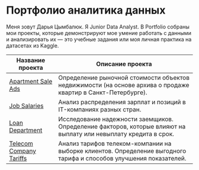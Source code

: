 # Портфолио аналитика данных
Меня зовут Дарья Цымбалюк. Я Junior Data Analyst. В Portfolio собраны мои проекты, которые демонстрируют мое умение работать с данными и анализировать их — это учебные задания или моя личная практика на датасетах из Kaggle.

<table>
 <thead>
  <th>Название проекта</th>
  <th>Описание проекта</th>
 </thead>
 <tbody>
  <tr>
    <td><a href = "https://github.com/daschuft/Portfolio/blob/main/Apartment%20Sale%20Ads.ipynb">Apartment Sale Ads</a></td>
    <td>Определение рыночной стоимости объектов недвижимости (на основе архива о продаже квартир в Санкт-Петербурге).</td>
  </tr>
  <tr>
    <td><a href = "https://github.com/daschuft/Portfolio/blob/main/Job%20Salaries.ipynb">Job Salaries</a></td>
    <td>Анализ распределения зарплат и позиций в IT-компаниях разных стран.</td>
  </tr>
  <tr>
    <td><a href = "https://github.com/daschuft/Portfolio/blob/main/Loan%20Department.ipynb">Loan Department</a></td>
    <td>Исследование надежности заемщиков. Определение факторов, которые влияют на выплату или невыплату кредита в срок.</td>
  </tr>
  <tr>
    <td><a href = "https://github.com/daschuft/Portfolio/blob/main/Telecom%20Company%20Tariffs.ipynb">Telecom Company Tariffs</a></td>
    <td>Анализ тарифов телеком-компании на выборке клиентов. Определение выгодного тарифа и способов улучшения показателей.</td>
  </tr>
 </tbody>
</table>
